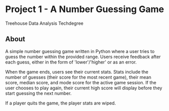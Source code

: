 # Project 1 - A Number Guessing Game
Treehouse Data Analysis Techdegree

## About
A simple number guessing game written in Python where a user tries to guess the number within the provided range. Users receive feedback after each guess, either in the form of 'lower'/'higher' or as an error.

When the game ends, users see their current stats. Stats include the number of guesses (their score for the most recent game), their mean score, median score, and mode score for the active game session. If the user chooses to play again, their current high score will display before they start guessing the next number.

If a player quits the game, the player stats are wiped.